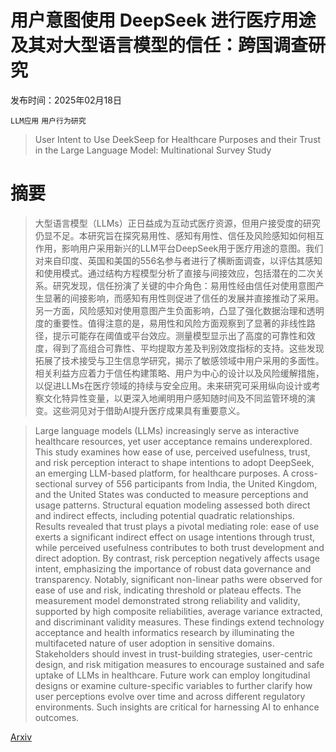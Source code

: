 # 用户意图使用 DeepSeek 进行医疗用途及其对大型语言模型的信任：跨国调查研究

发布时间：2025年02月18日

`LLM应用` `用户行为研究`

> User Intent to Use DeekSeep for Healthcare Purposes and their Trust in the Large Language Model: Multinational Survey Study

# 摘要

> 大型语言模型（LLMs）正日益成为互动式医疗资源，但用户接受度的研究仍显不足。本研究旨在探究易用性、感知有用性、信任及风险感知如何相互作用，影响用户采用新兴的LLM平台DeepSeek用于医疗用途的意图。我们对来自印度、英国和美国的556名参与者进行了横断面调查，以评估其感知和使用模式。通过结构方程模型分析了直接与间接效应，包括潜在的二次关系。研究发现，信任扮演了关键的中介角色：易用性经由信任对使用意图产生显著的间接影响，而感知有用性则促进了信任的发展并直接推动了采用。另一方面，风险感知对使用意图产生负面影响，凸显了强化数据治理和透明度的重要性。值得注意的是，易用性和风险方面观察到了显著的非线性路径，提示可能存在阈值或平台效应。测量模型显示出了高度的可靠性和效度，得到了高组合可靠性、平均提取方差及判别效度指标的支持。这些发现拓展了技术接受与卫生信息学研究，揭示了敏感领域中用户采用的多面性。相关利益方应着力于信任构建策略、用户为中心的设计以及风险缓解措施，以促进LLMs在医疗领域的持续与安全应用。未来研究可采用纵向设计或考察文化特异性变量，以更深入地阐明用户感知随时间及不同监管环境的演变。这些洞见对于借助AI提升医疗成果具有重要意义。

> Large language models (LLMs) increasingly serve as interactive healthcare resources, yet user acceptance remains underexplored. This study examines how ease of use, perceived usefulness, trust, and risk perception interact to shape intentions to adopt DeepSeek, an emerging LLM-based platform, for healthcare purposes. A cross-sectional survey of 556 participants from India, the United Kingdom, and the United States was conducted to measure perceptions and usage patterns. Structural equation modeling assessed both direct and indirect effects, including potential quadratic relationships. Results revealed that trust plays a pivotal mediating role: ease of use exerts a significant indirect effect on usage intentions through trust, while perceived usefulness contributes to both trust development and direct adoption. By contrast, risk perception negatively affects usage intent, emphasizing the importance of robust data governance and transparency. Notably, significant non-linear paths were observed for ease of use and risk, indicating threshold or plateau effects. The measurement model demonstrated strong reliability and validity, supported by high composite reliabilities, average variance extracted, and discriminant validity measures. These findings extend technology acceptance and health informatics research by illuminating the multifaceted nature of user adoption in sensitive domains. Stakeholders should invest in trust-building strategies, user-centric design, and risk mitigation measures to encourage sustained and safe uptake of LLMs in healthcare. Future work can employ longitudinal designs or examine culture-specific variables to further clarify how user perceptions evolve over time and across different regulatory environments. Such insights are critical for harnessing AI to enhance outcomes.

[Arxiv](https://arxiv.org/abs/2502.17487)